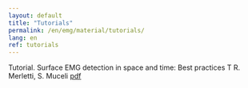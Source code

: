 ```yaml
---
layout: default
title: "Tutorials"
permalink: /en/emg/material/tutorials/
lang: en
ref: tutorials
---
```


Tutorial. Surface EMG detection in space and time: Best practices T R. Merletti, S. Muceli
[pdf](/assets/pdfs/tutorial_1_JEK_sEMG_detection.pdf)